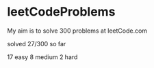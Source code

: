 # leetCodeProblems
My aim is to solve 300 problems at leetCode.com

solved 27/300 so far

17 easy
8 medium
2 hard
